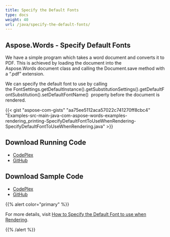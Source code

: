 ```yaml
---
title: Specify the Default Fonts
type: docs
weight: 40
url: /java/specify-the-default-fonts/
---
```


## **Aspose.Words - Specify Default Fonts**
We have a simple program which takes a word document and converts it to PDF. This is achieved by loading the document into the Aspose.Words document class and calling the Document.save method with a “.pdf” extension.

We can specify the default font to use by calling the FontSettings.getDefaultInstance().getSubstitutionSettings().getDefaultFontSubstitution().setDefaultFontName()  property before the document is rendered.

{{< gist "aspose-com-gists" "aa75ee5112aca57022c741270ff8cbc4" "Examples-src-main-java-com-aspose-words-examples-rendering_printing-SpecifyDefaultFontToUseWhenRendering-SpecifyDefaultFontToUseWhenRendering.java" >}}
## **Download Running Code**
- [CodePlex](https://aspose-wordsjavadocx4j.codeplex.com/releases/view/618874)
- [GitHub](https://github.com/aspose-words/Aspose.Words-for-Java/releases/tag/Aspose.Words_Java_for_Docx4j-v1.0.0)
## **Download Sample Code**
- [CodePlex](https://aspose-wordsjavadocx4j.codeplex.com/SourceControl/latest#src/main/java/com/aspose/words/examples/asposefeatures/renderingandprinting/specifydefaultfonts/AsposeSpecifyDefaultFontswhileRendering.java)
- [GitHub](https://github.com/aspose-words/Aspose.Words-for-Java/tree/master/Plugins/Aspose.Words-for-Java_for_Docx4j/src/main/java/com/aspose/words/examples/asposefeatures/renderingandprinting/specifydefaultfonts/AsposeSpecifyDefaultFontswhileRendering.java)

{{% alert color="primary" %}} 

For more details, visit [How to Specify the Default Font to use when Rendering](/words/java/rendering/#rendering-howtospecifythedefaultfonttousewhenrendering).

{{% /alert %}}
